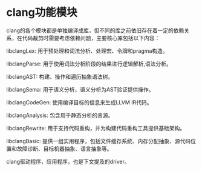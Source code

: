 # clang功能模块

clang的各个模块都是单独编译成库，但不同的库之前依旧存在着一定的依赖关系，在代码裁剪时需要考虑依赖问题，主要核心库包括以下内容：

libclangLex: 用于预处理和词法分析、处理宏、令牌和pragma构造。

libclangParse: 用于使用词法分析阶段的结果进行逻辑解析,语法分析。

libclangAST: 构建、操作和遍历抽象语法树。

libclangSema: 用于语义分析，语义分析为AST验证提供操作。

libclangCodeGen: 使用编译目标的信息来生成LLVM IR代码。

libclangAnalysis: 包含用于静态分析的资源。

libclangRewrite: 用于支持代码重构，并为构建代码重构工具提供基础架构。

libclangBasic: 提供一组实用程序，包括文件缓存系统、内存分配抽象、源代码位置和故障诊断、目标机器抽象、语言抽象等。

clang驱动程序，应用程序，也是下文提及的driver。



